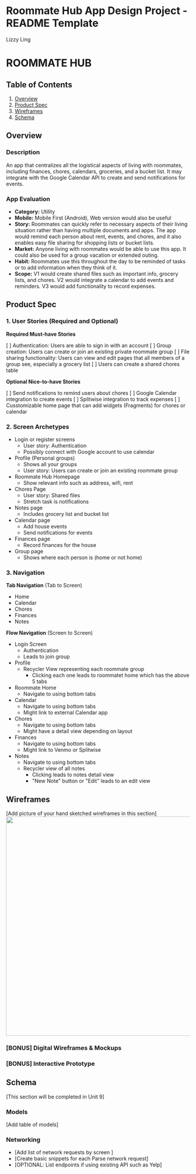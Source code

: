 Roommate Hub App Design Project - README Template
===
Lizzy Ling

# ROOMMATE HUB

## Table of Contents
1. [Overview](#Overview)
1. [Product Spec](#Product-Spec)
1. [Wireframes](#Wireframes)
2. [Schema](#Schema)

## Overview
### Description
An app that centralizes all the logistical aspects of living with roommates, including finances, chores, calendars, groceries, and a bucket list. It may integrate with the Google Calendar API to create and send notifications for events.

### App Evaluation
- **Category:** Utility
- **Mobile:** Mobile First (Android), Web version would also be useful
- **Story:** Roommates can quickly refer to necessary aspects of their living situation rather than having multiple documents and apps. The app would remind each person about rent, events, and chores, and it also enables easy file sharing for shopping lists or bucket lists. 
- **Market:** Anyone living with roommates would be able to use this app. It could also be used for a group vacation or extended outing.
- **Habit:** Roommates use this throughout the day to be reminded of tasks or to add information when they think of it.
- **Scope:** V1 would create shared files such as important info, grocery lists, and chores. V2 would integrate a calendar to add events and reminders. V3 would add functionality to record expenses.

## Product Spec

### 1. User Stories (Required and Optional)

**Required Must-have Stories**

[ ] Authentication: Users are able to sign in with an account
[ ] Group creation: Users can create or join an existing private roommate group
[ ] File sharing functionality: Users can view and edit pages that all members of a group see, especially a grocery list 
[ ] Users can create a shared chores table 

**Optional Nice-to-have Stories**

[ ] Send notifications to remind users about chores
[ ] Google Calendar integration to create events
[ ] Splitwise integration to track expenses
[ ] Cusstomizable home page that can add widgets (Fragments) for chores or calendar

### 2. Screen Archetypes

* Login or register screens
   * User story: Authentication
   * Possibly connect with Google account to use calendar
* Profile (Personal groups)
    * Shows all your groups
    * User story: Users can create or join an existing roommate group
* Roommate Hub Homepage
    * Show relevant info such as address, wifi, rent
* Chores Page
   * User story: Shared files
   * Stretch task is notifications
* Notes page
    * Includes grocery list and bucket list 
* Calendar page
    * Add house events
    * Send notifications for events
* Finances page
    * Record finances for the house
* Group page 
    * Shows where each person is (home or not home)

### 3. Navigation

**Tab Navigation** (Tab to Screen)

* Home
* Calendar
* Chores
* Finances
* Notes

**Flow Navigation** (Screen to Screen)

* Login Screen
   * Authentication
   * Leads to join group 
* Profile
   * Recycler View representing each roommate group
       * Clicking each one leads to roommatet home which has the above 5 tabs
* Roommate Home
   * Navigate to using bottom tabs
* Calendar
   * Navigate to using bottom tabs
   * Might link to external Calendar app
* Chores
   * Navigate to using bottom tabs
   * Might have a detail view depending on layout
* Finances
   * Navigate to using bottom tabs
   * Might link to Venmo or Splitwise
* Notes
   * Navigate to using bottom tabs
   * Recycler view of all notes
       * Clicking leads to notes detail view
       * "New Note" button or "Edit" leads to an edit view

## Wireframes
[Add picture of your hand sketched wireframes in this section]
<img src="YOUR_WIREFRAME_IMAGE_URL" width=600>

### [BONUS] Digital Wireframes & Mockups

### [BONUS] Interactive Prototype

## Schema 
[This section will be completed in Unit 9]
### Models
[Add table of models]
### Networking
- [Add list of network requests by screen ]
- [Create basic snippets for each Parse network request]
- [OPTIONAL: List endpoints if using existing API such as Yelp]
